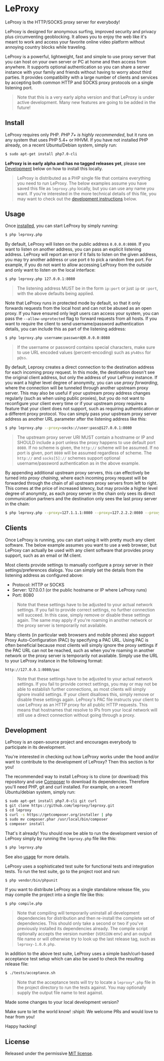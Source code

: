 # LeProxy

LeProxy is the HTTP/SOCKS proxy server for everybody!

LeProxy is designed for anonymous surfing, improved security and privacy plus
circumventing geoblocking.
It allows you to enjoy the web like it's meant to work and access your favorite
online video platform without annoying country blocks while traveling.

LeProxy is a powerful, lightweight, fast and simple to use proxy server that you
can host on your own server or PC at home and then access from anywhere.
It supports optional authentication so you can share a server instance with your
family and friends without having to worry about third parties.
It provides compatibility with a large number of clients and services by
accepting both common HTTP and SOCKS proxy protocols on a single listening port.

> Note that this is a very early alpha version and that
  LeProxy is under active development.
  Many new features are going to be added in the future!

## Install

LeProxy requires only PHP.
*PHP 7+ is highly recommended*, but it runs on any system that uses PHP 5.4+ or
HHVM.
If you have not installed PHP already, on a recent Ubuntu/Debian system, simply run:

```bash
$ sudo apt-get install php7.0-cli
```

**LeProxy is in early alpha and has no tagged releases yet**,
please see [Development](#development) below on how to install this locally.

<!--
You can simply download the latest `leproxy-{version}.php` file from our
[releases page](https://github.com/leproxy/leproxy/releases):

[Latest release](https://github.com/leproxy/leproxy/releases/latest)

Downloaded the `leproxy-{version}.php` file?
You did it!! Really simple, huh?
-->

> LeProxy is distributed as a PHP single file that contains everything you need
  to run LeProxy.
  The below examples assume you have saved this file as `leproxy.php` locally,
  but you can use any name you want.
  If you're interested in the more technical details of this file, you may want
  to check out the [development instructions](#development) below.

## Usage

Once [installed](#install), you can start LeProxy by simply running:

```bash
$ php leproxy.php 
```

By default, LeProxy will listen on the public address `0.0.0.0:8080`. 
If you want to listen on another address, you can pass an explicit listening
address.
LeProxy will report an error if it fails to listen on the given address,
you may try another address or use port `0` to pick a random free port.
For example, if you do not want to allow accessing LeProxy from the outside and
only want to listen on the local interface:

```bash
$ php leproxy.php 127.0.0.1:8080
```

> The listening address MUST be in the form `ip:port` or just `ip` or `:port`,
  with the above defaults being applied.

Note that LeProxy runs in protected mode by default, so that it only forwards
requests from the local host and can not be abused as an open proxy.
If you have ensured only legit users can access your system, you can
pass the `--allow-unprotected` flag to forward requests from all hosts.
If you want to require the client to send username/password authentication
details, you can include this as part of the listening address:

```bash
$ php leproxy.php username:password@0.0.0.0:8080
```

> If the username or password contains special characters, make sure to use
  URL encoded values (percent-encoding) such as `p%40ss` for `p@ss`.

By default, Leproxy creates a direct connection to the destination address for
each incoming proxy request.
In this mode, the destination doesn't see the original client address, but only
the address of your LeProxy instance.
If you want a higher level degree of anonymity, you can use *proxy forwarding*,
where the connection will be tunneled through another upstream proxy server.
This may also be useful if your upstream proxy address changes regularly (such
as when using public proxies), but you do not want to reconfigure your client
every time or if your upstream proxy requires a feature that your client does
not support, such as requiring authentication or a different proxy protocol.
You can simply pass your upstream proxy server address as another URL parameter
after the listening address like this:

```bash
$ php leproxy.php --proxy=socks://user:pass@127.0.0.1:8080
```

> The upstream proxy server URI MUST contain a hostname or IP and SHOULD include
  a port unless the proxy happens to use default port `8080`.
  If no scheme is given, the `http://` scheme will be assumed.
  If no port is given, port `8080` will be assumed regardless of scheme.
  The `http://` and `socks[5]://` schemes support optional username/password
  authentication as in the above example.

By appending additional upstream proxy servers, this can effectively be turned
into *proxy chaining*, where each incoming proxy request will be forwarded
through the chain of all upstream proxy servers from left to right.
This comes at the price of increased latency, but may provide a higher level
degree of anonymity, as each proxy server in the chain only sees its direct
communication partners and the destination only sees the last proxy server in
the chain:

```bash
$ php leproxy.php --proxy=127.1.1.1:8080 --proxy=127.2.2.2:8080 --proxy=127.3.3.3:8080
```

## Clients

Once LeProxy is running, you can start using it with pretty much any client
software.
The below example assumes you want to use a web browser, but LeProxy can
actually be used with any client software that provides proxy support, such as
an email or IM client.

Most clients provide settings to manually configure a proxy server in their
settings/preferences dialogs.
You can simply set the details from the listening address as configured above:

* Protocol: HTTP or SOCKS
* Server: 127.0.0.1 (or the public hostname or IP where LeProxy runs)
* Port: 8080

> Note that these settings have to be adjusted to your actual network settings.
  If you fail to provide correct settings, no further connection will succeed.
  In this case, simply remove or disable these settings again.
  The same may apply if you're roaming in another network or the proxy server is
  temporarily not available.

Many clients (in particular web browsers and mobile phones) also support Proxy
Auto-Configuration (PAC) by specifying a PAC URL.
Using PAC is often beneficial because most clients will simply ignore the proxy
settings if the PAC URL can not be reached, such as when you're roaming in
another network or the proxy server is temporarily not available.
Simply use the URL to your LeProxy instance in the following format:

```
http://127.0.0.1:8080/pac
```

> Note that these settings have to be adjusted to your actual network settings.
  If you fail to provide correct settings, you may or may not be able to
  establish further connections, as most clients will simply ignore invalid
  settings.
  If your client disallows this, simply remove or disable these settings again.
  LeProxy's PAC file instructs your client to use LeProxy as an HTTP proxy for
  all public HTTP requests.
  This means that hostnames that resolve to IPs from your local network will
  still use a direct connection without going through a proxy.

## Development

LeProxy is an open-source project and encourages everybody to participate in its
development.

You're interested in checking out how LeProxy works under the hood and/or want
to contribute to the development of LeProxy?
Then this section is for you!

The recommended way to install LeProxy is to clone (or download) this repository
and use [Composer](http://getcomposer.org) to download its dependencies.
Therefore you'll need PHP, git and curl installed.
For example, on a recent Ubuntu/debian system, simply run:

```bash
$ sudo apt-get install php7.0-cli git curl
$ git clone https://github.com/leproxy/leproxy.git
$ cd leproxy
$ curl -s https://getcomposer.org/installer | php
$ sudo mv composer.phar /usr/local/bin/composer
$ composer install
```

That's it already!
You should now be able to run the development version of LeProxy simply by
running the `leproxy.php` file like this:

```bash
$ php leproxy.php
```

See also [usage](#usage) for more details.

LeProxy uses a sophisticated test suite for functional tests and integration
tests.
To run the test suite, go to the project root and run:

```bash
$ php vendor/bin/phpunit
```

If you want to distribute LeProxy as a single standalone release file, you may
compile the project into a single file like this:

```bash
$ php compile.php
```

> Note that compiling will temporarily uninstall all development dependencies
  for distribution and then re-install the complete set of dependencies.
  This should only take a second or two if you've previously installed its
  dependencies already.
  The compile script optionally accepts the version number (`VERSION` env) and
  an output file name or will otherwise try to look up the last release tag,
  such as `leproxy-1.0.0.php`.

In addition to the above test suite, LeProxy uses a simple bash/curl-based
acceptance test setup which can also be used to check the resulting release
file:

```bash
$ ./tests/acceptance.sh
```

> Note that the acceptance tests will try to locate a `leproxy*.php` file in
  the project directory to run the tests against. You may optionally supply the
  output file name to test against.

Made some changes to your local development version?

Make sure to let the world know! :shipit:
We welcome PRs and would love to hear from you!

Happy hacking!

## License

Released under the permissive [MIT license](LICENSE).
